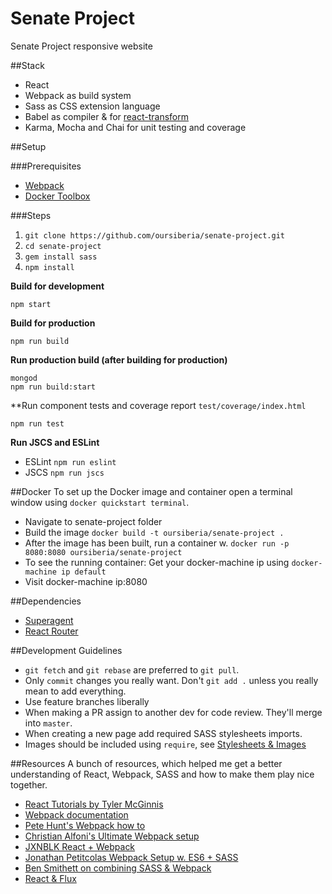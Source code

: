 # Senate Project
Senate Project responsive website

##Stack
* React
* Webpack as build system
* Sass as CSS extension language
* Babel as compiler & for [react-transform](https://github.com/gaearon/babel-plugin-react-transform)
* Karma, Mocha and Chai for unit testing and coverage

##Setup

###Prerequisites
* [Webpack](https://webpack.github.io/docs/installation.html)
* [Docker Toolbox](https://www.docker.com/docker-toolbox)

###Steps
1. `git clone https://github.com/oursiberia/senate-project.git`
1. `cd senate-project`
1. `gem install sass`
1. `npm install`

**Build for development**
```
npm start
```

**Build for production**
```
npm run build
```

**Run production build (after building for production)**
```
mongod
npm run build:start
```

**Run component tests and coverage report `test/coverage/index.html`
```
npm run test
```

**Run JSCS and ESLint**
* ESLint `npm run eslint`
* JSCS `npm run jscs`

##Docker
To set up the Docker image and container open a terminal window using `docker quickstart terminal`.
* Navigate to senate-project folder
* Build the image `docker build -t oursiberia/senate-project .`
* After the image has been built, run a container w. `docker run -p 8080:8080 oursiberia/senate-project`
* To see the running container: Get your docker-machine ip using `docker-machine ip default`
* Visit docker-machine ip:8080

##Dependencies
* [Superagent](https://www.npmjs.com/package/superagent)
* [React Router](https://github.com/rackt/react-router)

##Development Guidelines
* `git fetch` and `git rebase` are preferred to `git pull`.
* Only `commit` changes you really want. Don't `git add .` unless you really mean to add everything.
* Use feature branches liberally
* When making a PR assign to another dev for code review. They'll merge into `master`.
* When creating a new page add required SASS stylesheets imports.
* Images should be included using `require`, see [Stylesheets & Images](https://github.com/petehunt/webpack-howto#5-stylesheets-and-images)

##Resources
A bunch of resources, which helped me get a better understanding of React, Webpack, SASS and how to make them play nice together.

* [React Tutorials by Tyler McGinnis](http://tylermcginnis.com/category/react/)
* [Webpack documentation](https://webpack.github.io/)
* [Pete Hunt's Webpack how to](https://github.com/petehunt/webpack-howto)
* [Christian Alfoni's Ultimate Webpack setup](http://www.christianalfoni.com/articles/2015_04_19_The-ultimate-webpack-setup)
* [JXNBLK React + Webpack](http://jxnblk.com/writing/posts/static-site-generation-with-react-and-webpack/)
* [Jonathan Petitcolas Webpack Setup w. ES6 + SASS](http://www.jonathan-petitcolas.com/2015/05/15/howto-setup-webpack-on-es6-react-application-with-sass.html)
* [Ben Smithett on combining SASS & Webpack](http://bensmithett.com/smarter-css-builds-with-webpack/)
* [React & Flux](https://medium.com/@tribou/react-and-flux-for-the-rest-of-us-61f90869d51f)
